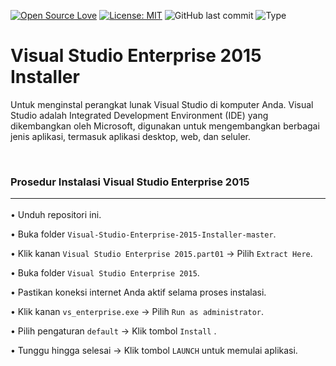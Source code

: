 [![Open Source Love](https://badges.frapsoft.com/os/v1/open-source.svg?style=flat)](https://github.com/ellerbrock/open-source-badges/)
[![License: MIT](https://img.shields.io/badge/License-MIT-blue.svg?logo=github&color=%23F7DF1E)](https://opensource.org/licenses/MIT)
![GitHub last commit](https://img.shields.io/github/last-commit/cakraawijaya/Visual-Studio-Enterprise-2015-Installer?logo=Codeforces&logoColor=white&color=%23F7DF1E)
![Type](https://img.shields.io/badge/Type-Installer-light.svg?style=flat&logo=gitbook&logoColor=white&color=%23F7DF1E)

# Visual Studio Enterprise 2015 Installer
Untuk menginstal perangkat lunak Visual Studio di komputer Anda. Visual Studio adalah Integrated Development Environment (IDE) yang dikembangkan oleh Microsoft, digunakan untuk mengembangkan berbagai jenis aplikasi, termasuk aplikasi desktop, web, dan seluler.

<br>

### Prosedur Instalasi Visual Studio Enterprise 2015<hr>

• Unduh repositori ini.

• Buka folder ``` Visual-Studio-Enterprise-2015-Installer-master ```.

• Klik kanan ``` Visual Studio Enterprise 2015.part01 ``` -> Pilih ``` Extract Here ```.

• Buka folder ``` Visual Studio Enterprise 2015 ```.

• Pastikan koneksi internet Anda aktif selama proses instalasi.

• Klik kanan ``` vs_enterprise.exe ``` -> Pilih ``` Run as administrator ```.

• Pilih pengaturan ``` default ``` -> Klik tombol ``` Install ``` .

• Tunggu hingga selesai -> Klik tombol ``` LAUNCH ``` untuk memulai aplikasi.
